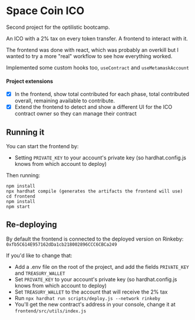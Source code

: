 # Space Coin ICO

Second project for the optilistic bootcamp.

An ICO with a 2% tax on every token transfer. A frontend to interact with it.

The frontend was done with react, which was probably an overkill but I wanted to try a more "real" workflow to see how everything worked.

Implemented some custom hooks too, `useContract` and `useMetamaskAccount`

#### Project extensions

- [x] In the frontend, show total contributed for each phase, total contributed overall, remaining available to contribute.
- [x] Extend the frontend to detect and show a different UI for the ICO contract owner so they can manage their contract

## Running it

You can start the frontend by:

- Setting `PRIVATE_KEY` to your account's private key (so hardhat.config.js knows from which account to deploy)

Then running:

```
npm install
npx hardhat compile (generates the artifacts the frontend will use)
cd frontend
npm install
npm start
```

## Re-deploying

By default the frontend is connected to the deployed version on Rinkeby: `0xfb5C614E957162dDa1cb218002896CCC6CBCa249`

If you'd like to change that:

- Add a .env file on the root of the project, and add the fields `PRIVATE_KEY` and `TREASURY_WALLET`
- Set `PRIVATE_KEY` to your account's private key (so hardhat.config.js knows from which account to deploy)
- Set `TREASURY_WALLET` to the account that will receive the 2% tax
- Run `npx hardhat run scripts/deploy.js --network rinkeby`
- You'll get the new contract's address in your console, change it at `frontend/src/utils/index.js`
